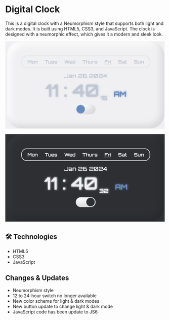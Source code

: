 # Digital Clock

This is a digital clock with a Neumorphism style that supports both light and dark modes. It is built using HTML5, CSS3, and JavaScript. The clock is designed with a neumorphic effect, which gives it a modern and sleek look.

![Lightmode theme!](/images/Lightmode.png "Digital clock")

![Darkmode theme!](/images/Darkmode.png "Digital clock")

## 🛠 Technologies

- HTML5
- CSS3
- JavaScript

## Changes & Updates

- Neumorphism style
- 12 to 24-hour switch no longer available
- New color scheme for light & dark modes
- New button update to change light & dark mode
- JavaScript code has been update to JS6
